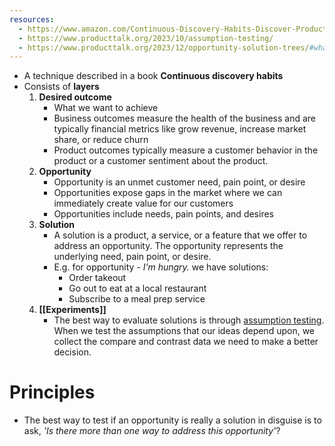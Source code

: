 ```yaml
---
resources:
  - https://www.amazon.com/Continuous-Discovery-Habits-Discover-Products/dp/1736633309?dchild=1&sr=8-2&linkId=34bc439ac78da06e1398f7bf069b219e&language=en_US
  - https://www.producttalk.org/2023/10/assumption-testing/
  - https://www.producttalk.org/2023/12/opportunity-solution-trees/#what-type-of-outcome-should-be-at-the-top-of-an-opportunity-solution-tree
---
```

- A technique described in a book **Continuous discovery habits**
- Consists of **layers**
	1. **Desired outcome**
		- What we want to achieve
		- Business outcomes measure the health of the business and are typically financial metrics like grow revenue, increase market share, or reduce churn
		- Product outcomes typically measure a customer behavior in the product or a customer sentiment about the product.
	2. **Opportunity**
		- Opportunity is an unmet customer need, pain point, or desire
		- Opportunities expose gaps in the market where we can immediately create value for our customers
		- Opportunities include needs, pain points, and desires
	3. **Solution**
		- A solution is a product, a service, or a feature that we offer to address an opportunity. The opportunity represents the underlying need, pain point, or desire.
		- E.g. for opportunity *- I’m hungry.* we have solutions:
			- Order takeout
			- Go out to eat at a local restaurant
			- Subscribe to a meal prep service
	4. **[[Experiments]]**
		- The best way to evaluate solutions is through [assumption testing](https://www.producttalk.org/2023/10/assumption-testing/). When we test the assumptions that our ideas depend upon, we collect the compare and contrast data we need to make a better decision.
# Principles
- The best way to test if an opportunity is really a solution in disguise is to ask, *'Is there more than one way to address this opportunity'*?